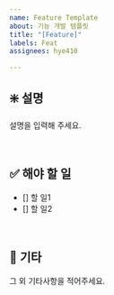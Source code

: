 ```yaml
---
name: Feature Template
about: 기능 개발 템플릿
title: "[Feature]"
labels: Feat
assignees: hye410

---
```


## ❇️ 설명
설명을 입력해 주세요.

<br>

## ✅ 해야 할 일
- [] 할 일1
- [] 할 일2

<br>

## 🎸 기타
그 외 기타사항을 적어주세요.

<br>
